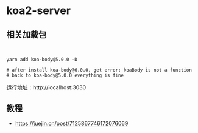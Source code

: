 # koa2-server

## 相关加载包
```shell


yarn add koa-body@5.0.0 -D  

# after install koa-body@6.0.0, get error: koaBody is not a function
# back to koa-body@5.0.0 everything is fine
```



运行地址：http://localhost:3030



## 教程

- https://juejin.cn/post/7125867746172076069

